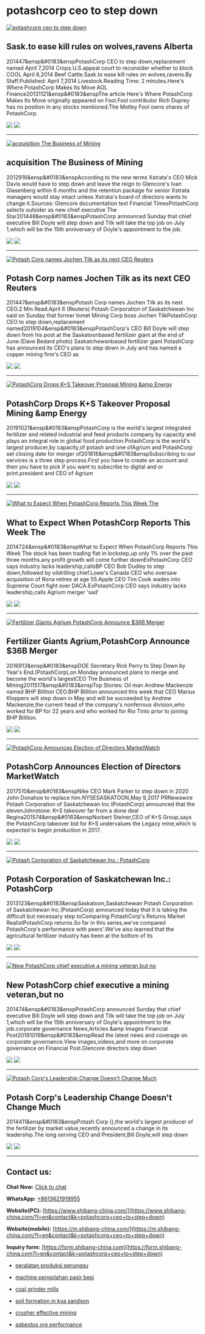 # potashcorp ceo to step down

<a href="https://swt.shibang-china.com/?l=en&img&k=potashcorp+ceo+to+step+down" target="_blank">![potashcorp ceo to step down](http://static.shibang-china.com/all-800x300/152.jpg)</a>

## Sask.to ease kill rules on wolves,ravens Alberta
201447&ensp&#0183&enspPotashCorp CEO to step down,replacement named April 7,2014 Crops.U.S.appeal court to reconsider whether to block COOL April 6,2014 Beef Cattle.Sask.to ease kill rules on wolves,ravens.By Staff.Published: April 7,2014 Livestock.Reading Time: 2 minutes.Here's Where PotashCorp Makes Its Move AOL Finance20131121&ensp&#0183&enspThe article Here's Where PotashCorp Makes Its Move originally appeared on Fool.Fool contributor Rich Duprey has no position in any stocks mentioned.The Motley Fool owns shares of PotashCorp.


<a href="https://whatsapp.shibangsoft.com/WhatsApp.php" target="_blank" title="WhatsApp">![](http://static.shibang-china.com/icon/whatsapp.png)</a> <a href="https://swt.shibang-china.com/?l=en&icon&k=potashcorp+ceo+to+step+down" target="_blank">![](http://static.shibang-china.com/icon/chat-en.png)</a>

---

<a href="https://swt.shibang-china.com/?l=en&img&k=potashcorp+ceo+to+step+down" target="_blank">![acquisition The Business of Mining](http://static.shibang-china.com/all-800x300/873.jpg)</a>

## acquisition The Business of Mining
2012916&ensp&#0183&enspAccording to the new terms Xstrata's CEO Mick Davis would have to step down and leave the reign to Glencore's Ivan Glasenberg within 6 months and the retention package for senior Xstrata managers would stay intact unless Xstrata's board of directors wants to change it.Sources: Glencore documentation text Financial TimesPotashCorp selects outsider as new chief executive The Star201448&ensp&#0183&enspPotashCorp announced Sunday that chief executive Bill Doyle will step down and Tilk will take the top job on July 1,which will be the 15th anniversary of Doyle's appointment to the job.


<a href="https://whatsapp.shibangsoft.com/WhatsApp.php" target="_blank" title="WhatsApp">![](http://static.shibang-china.com/icon/whatsapp.png)</a> <a href="https://swt.shibang-china.com/?l=en&icon&k=potashcorp+ceo+to+step+down" target="_blank">![](http://static.shibang-china.com/icon/chat-en.png)</a>

---

<a href="https://swt.shibang-china.com/?l=en&img&k=potashcorp+ceo+to+step+down" target="_blank">![Potash Corp names Jochen Tilk as its next CEO Reuters](http://static.shibang-china.com/all-800x300/174.jpg)</a>

## Potash Corp names Jochen Tilk as its next CEO Reuters
201447&ensp&#0183&enspPotash Corp names Jochen Tilk as its next CEO.2 Min Read.April 6 (Reuters) Potash Corporation of Saskatchewan Inc said on Sunday that former Inmet Mining Corp boss Jochen TilkPotashCorp CEO to step down,replacement named2019104&ensp&#0183&enspPotashCorp's CEO Bill Doyle will step down from his post at the Saskatoonbased fertilizer giant at the end of June.(Dave Bedard photo) Saskatchewanbased fertilizer giant PotashCorp has announced its CEO's plans to step down in July and has named a copper mining firm's CEO as


<a href="https://whatsapp.shibangsoft.com/WhatsApp.php" target="_blank" title="WhatsApp">![](http://static.shibang-china.com/icon/whatsapp.png)</a> <a href="https://swt.shibang-china.com/?l=en&icon&k=potashcorp+ceo+to+step+down" target="_blank">![](http://static.shibang-china.com/icon/chat-en.png)</a>

---

<a href="https://swt.shibang-china.com/?l=en&img&k=potashcorp+ceo+to+step+down" target="_blank">![PotashCorp Drops K+S Takeover Proposal Mining &amp Energy](http://static.shibang-china.com/all-800x300/882.jpg)</a>

## PotashCorp Drops K+S Takeover Proposal Mining &amp Energy
20191021&ensp&#0183&enspPotashCorp is the world's largest integrated fertilizer and related industrial and feed products company by capacity and plays an integral role in global food production.PotashCorp is the world's largest producer,by capacity,of potash and one ofAgrium and PotashCorp set closing date for merger of201816&ensp&#0183&enspSubscribing to our services is a three step process.First you have to create an account and then you have to pick if you want to subscribe to digital and or print.president and CEO of Agrium


<a href="https://whatsapp.shibangsoft.com/WhatsApp.php" target="_blank" title="WhatsApp">![](http://static.shibang-china.com/icon/whatsapp.png)</a> <a href="https://swt.shibang-china.com/?l=en&icon&k=potashcorp+ceo+to+step+down" target="_blank">![](http://static.shibang-china.com/icon/chat-en.png)</a>

---

<a href="https://swt.shibang-china.com/?l=en&img&k=potashcorp+ceo+to+step+down" target="_blank">![What to Expect When PotashCorp Reports This Week The](http://static.shibang-china.com/all-800x300/1071.jpg)</a>

## What to Expect When PotashCorp Reports This Week The
2014724&ensp&#0183&enspWhat to Expect When PotashCorp Reports This Week The stock has been trading flat in lockstep,up only 1% over the past three months.any profit growth will come further downExPotashCorp CEO says industry lacks leadership,callsBP CEO Bob Dudley to step down,followed by oildrilling chief.Lowe's Canada CEO who oversaw acquisition of Rona retires at age 55.Apple CEO Tim Cook wades into Supreme Court fight over DACA.ExPotashCorp CEO says industry lacks leadership,calls Agrium merger 'sad'


<a href="https://whatsapp.shibangsoft.com/WhatsApp.php" target="_blank" title="WhatsApp">![](http://static.shibang-china.com/icon/whatsapp.png)</a> <a href="https://swt.shibang-china.com/?l=en&icon&k=potashcorp+ceo+to+step+down" target="_blank">![](http://static.shibang-china.com/icon/chat-en.png)</a>

---

<a href="https://swt.shibang-china.com/?l=en&img&k=potashcorp+ceo+to+step+down" target="_blank">![Fertilizer Giants Agrium,PotashCorp Announce $36B Merger](http://static.shibang-china.com/all-800x300/751.jpg)</a>

## Fertilizer Giants Agrium,PotashCorp Announce $36B Merger
2016913&ensp&#0183&enspDOE Secretary Rick Perry to Step Down by Year's End.(PotashCorp),on Monday announced plans to merge and become the world's largestCEO The Business of Mining2011517&ensp&#0183&enspTop Stories: Oil man Andrew Mackenzie named BHP Billiton CEO.BHP Billiton announced this week that CEO Marius Kloppers will step down in May and will be succeeded by Andrew Mackenzie,the current head of the company's nonferrous division,who worked for BP for 22 years and who worked for Rio Tinto prior to joining BHP Billiton.


<a href="https://whatsapp.shibangsoft.com/WhatsApp.php" target="_blank" title="WhatsApp">![](http://static.shibang-china.com/icon/whatsapp.png)</a> <a href="https://swt.shibang-china.com/?l=en&icon&k=potashcorp+ceo+to+step+down" target="_blank">![](http://static.shibang-china.com/icon/chat-en.png)</a>

---

<a href="https://swt.shibang-china.com/?l=en&img&k=potashcorp+ceo+to+step+down" target="_blank">![PotashCorp Announces Election of Directors MarketWatch](http://static.shibang-china.com/all-800x300/1531.jpg)</a>

## PotashCorp Announces Election of Directors MarketWatch
2017510&ensp&#0183&enspNike CEO Mark Parker to step down in 2020 John Donahoe to replace him.NYSESASKATOON,May 9,2017 PRNewswire Potash Corporation of Saskatchewan Inc.(PotashCorp) announced that the elevenJohnstone: K+S takeover far from a done deal Regina201574&ensp&#0183&enspNorbert Steiner,CEO of K+S Group,says the PotashCorp takeover bid for K+S undervalues the Legacy mine,which is expected to begin production in 2017.


<a href="https://whatsapp.shibangsoft.com/WhatsApp.php" target="_blank" title="WhatsApp">![](http://static.shibang-china.com/icon/whatsapp.png)</a> <a href="https://swt.shibang-china.com/?l=en&icon&k=potashcorp+ceo+to+step+down" target="_blank">![](http://static.shibang-china.com/icon/chat-en.png)</a>

---

<a href="https://swt.shibang-china.com/?l=en&img&k=potashcorp+ceo+to+step+down" target="_blank">![Potash Corporation of Saskatchewan Inc.: PotashCorp](http://static.shibang-china.com/all-800x300/461.jpg)</a>

## Potash Corporation of Saskatchewan Inc.: PotashCorp
2013123&ensp&#0183&enspSaskatoon,Saskatchewan Potash Corporation of Saskatchewan Inc.(PotashCorp) announced today that it is taking the difficult but necessary step toComparing PotashCorp's Returns Market RealistPotashCorp returns.So far in this series,we've compared PotashCorp's performance with peers'.We've also learned that the agricultural fertilizer industry has been at the bottom of its


<a href="https://whatsapp.shibangsoft.com/WhatsApp.php" target="_blank" title="WhatsApp">![](http://static.shibang-china.com/icon/whatsapp.png)</a> <a href="https://swt.shibang-china.com/?l=en&icon&k=potashcorp+ceo+to+step+down" target="_blank">![](http://static.shibang-china.com/icon/chat-en.png)</a>

---

<a href="https://swt.shibang-china.com/?l=en&img&k=potashcorp+ceo+to+step+down" target="_blank">![New PotashCorp chief executive a mining veteran,but no](http://static.shibang-china.com/all-800x300/304.jpg)</a>

## New PotashCorp chief executive a mining veteran,but no
201474&ensp&#0183&enspPotashCorp announced Sunday that chief executive Bill Doyle will step down and Tilk will take the top job on July 1,which will be the 15th anniversary of Doyle's appointment to the job.corporate governance News,Articles &amp Images Financial Post20191019&ensp&#0183&enspRead the latest news and coverage on corporate governance.View images,videos,and more on corporate governance on Financial Post.Glencore directors step down


<a href="https://whatsapp.shibangsoft.com/WhatsApp.php" target="_blank" title="WhatsApp">![](http://static.shibang-china.com/icon/whatsapp.png)</a> <a href="https://swt.shibang-china.com/?l=en&icon&k=potashcorp+ceo+to+step+down" target="_blank">![](http://static.shibang-china.com/icon/chat-en.png)</a>

---

<a href="https://swt.shibang-china.com/?l=en&img&k=potashcorp+ceo+to+step+down" target="_blank">![Potash Corp's Leadership Change Doesn't Change Much](http://static.shibang-china.com/all-800x300/163.jpg)</a>

## Potash Corp's Leadership Change Doesn't Change Much
2014411&ensp&#0183&enspPotash Corp (),the world's largest producer of the fertilizer by market value,recently announced a change in its leadership.The long serving CEO and President,Bill Doyle,will step down

<a href="https://whatsapp.shibangsoft.com/WhatsApp.php" target="_blank" title="WhatsApp">![](http://static.shibang-china.com/icon/whatsapp.png)</a> <a href="https://swt.shibang-china.com/?l=en&icon&k=potashcorp+ceo+to+step+down" target="_blank">![](http://static.shibang-china.com/icon/chat-en.png)</a>

---
## Contact us:

**Chat Now:** [Click to chat](https://swt.shibang-china.com?l=en&contact&k=potashcorp+ceo+to+step+down)

**WhatsApp:**  [+8613621919955](https://whatsapp.shibangsoft.com/WhatsApp.php)

**Website(PC):** [https://www.shibang-china.com/](https://www.shibang-china.com/?l=en&contact&k=potashcorp+ceo+to+step+down)

**Website(mobile):** [https://m.shibang-china.com/](https://m.shibang-china.com/?l=en&contact&k=potashcorp+ceo+to+step+down)

**Inquiry form:** [https://form.shibang-china.com](https://form.shibang-china.com?l=en&contact&k=potashcorp+ceo+to+step+down)

* [peralatan produksi perunggu](../121/peralatan%20produksi%20perunggu.md)

* [machine pengolahan pasir besi](../122/machine%20pengolahan%20pasir%20besi.md)

* [coal grinder mills](../121/coal%20grinder%20mills.md)

* [soil formation in kya sandson](../121/soil%20formation%20in%20kya%20sandson.md)

* [crusher effective mining](../112/crusher%20effective%20mining.md)

* [asbestos ore performance](../121/asbestos%20ore%20performance.md)